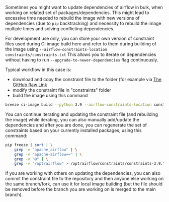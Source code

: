 <!--
 Licensed to the Apache Software Foundation (ASF) under one
 or more contributor license agreements.  See the NOTICE file
 distributed with this work for additional information
 regarding copyright ownership.  The ASF licenses this file
 to you under the Apache License, Version 2.0 (the
 "License"); you may not use this file except in compliance
 with the License.  You may obtain a copy of the License at

   http://www.apache.org/licenses/LICENSE-2.0

 Unless required by applicable law or agreed to in writing,
 software distributed under the License is distributed on an
 "AS IS" BASIS, WITHOUT WARRANTIES OR CONDITIONS OF ANY
 KIND, either express or implied.  See the License for the
 specific language governing permissions and limitations
 under the License.
 -->

Sometimes you might want to update dependencies of airflow in bulk, when working on related set of
packages/dependencies. This might lead to excessive time needed to rebuild the image with new versions
of dependencies (due to `pip` backtracking) and necessity to rebuild the image multiple times
and solving conflicting dependencies.

For development use only, you can store your own version of constraint files used during CI image build
here and refer to them during building of the image using `--airflow-constraints-location constraints/constraints.txt`
This allows you to iterate on dependencies without having to run `--upgrade-to-newer-dependencies` flag continuously.

Typical workflow in this case is:

* download and copy the constraint file to the folder (for example via
[The GitHub Raw Link](https://raw.githubusercontent.com/apache/airflow/constraints-main/constraints-3.9.txt)
* modify the constraint file in "constraints" folder
* build the image using this command

```bash
breeze ci-image build --python 3.9 --airflow-constraints-location constraints/constraints-3.9txt
```

You can continue iterating and updating the constraint file (and rebuilding the image)
while iterating, you can also manually add/update the dependencies and after you are done,
you can regenerate the set of constraints based on your currently installed packages, using this command:

```bash
pip freeze | sort | \
    grep -v "apache_airflow" | \
    grep -v "apache-airflow==" | \
    grep -v "@" | \
    grep -v "/opt/airflow" > /opt/airflow/constraints/constraints-3.9.txt
```

If you are working with others on updating the dependencies, you can also commit the constraint
file to the repository and then anyone else working on the same branch/fork, can use it for local
image building (but the file should be removed before the branch you are working on is merged to
the main branch).

